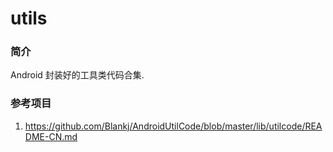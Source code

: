 # utils
### 简介

Android 封装好的工具类代码合集. 
### 参考项目
1. https://github.com/Blankj/AndroidUtilCode/blob/master/lib/utilcode/README-CN.md




